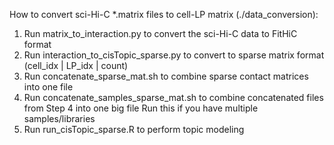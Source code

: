 How to convert sci-Hi-C \*.matrix files to cell-LP matrix (./data_conversion):
1. Run matrix_to_interaction.py to convert the sci-Hi-C data to FitHiC format
2. Run interaction_to_cisTopic_sparse.py to convert to sparse matrix format (cell_idx | LP_idx | count)
3. Run concatenate_sparse_mat.sh to combine sparse contact matrices into one file
4. Run concatenate_samples_sparse_mat.sh to combine concatenated files from Step 4 into one big file
        Run this if you have multiple samples/libraries
5. Run run_cisTopic_sparse.R to perform topic modeling


